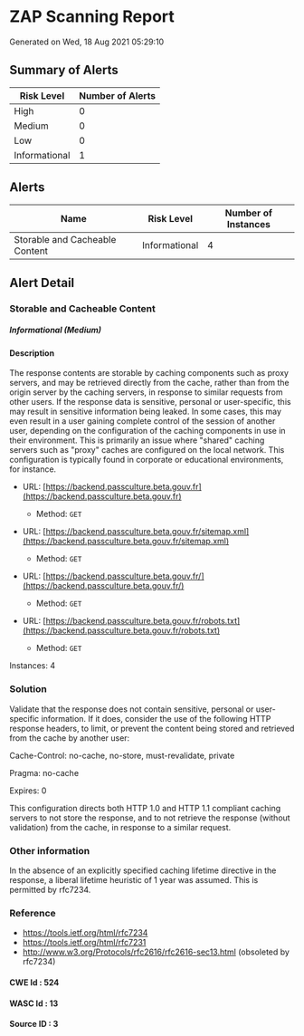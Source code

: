
# ZAP Scanning Report

Generated on Wed, 18 Aug 2021 05:29:10


## Summary of Alerts

| Risk Level | Number of Alerts |
| --- | --- |
| High | 0 |
| Medium | 0 |
| Low | 0 |
| Informational | 1 |

## Alerts

| Name | Risk Level | Number of Instances |
| --- | --- | --- | 
| Storable and Cacheable Content | Informational | 4 | 

## Alert Detail


  
  
  
  
### Storable and Cacheable Content
##### Informational (Medium)
  
  
  
  
#### Description
<p>The response contents are storable by caching components such as proxy servers, and may be retrieved directly from the cache, rather than from the origin server by the caching servers, in response to similar requests from other users.  If the response data is sensitive, personal or user-specific, this may result in sensitive information being leaked. In some cases, this may even result in a user gaining complete control of the session of another user, depending on the configuration of the caching components in use in their environment. This is primarily an issue where "shared" caching servers such as "proxy" caches are configured on the local network. This configuration is typically found in corporate or educational environments, for instance.</p>
  
  
  
* URL: [https://backend.passculture.beta.gouv.fr](https://backend.passculture.beta.gouv.fr)
  
  
  * Method: `GET`
  
  
  
  
* URL: [https://backend.passculture.beta.gouv.fr/sitemap.xml](https://backend.passculture.beta.gouv.fr/sitemap.xml)
  
  
  * Method: `GET`
  
  
  
  
* URL: [https://backend.passculture.beta.gouv.fr/](https://backend.passculture.beta.gouv.fr/)
  
  
  * Method: `GET`
  
  
  
  
* URL: [https://backend.passculture.beta.gouv.fr/robots.txt](https://backend.passculture.beta.gouv.fr/robots.txt)
  
  
  * Method: `GET`
  
  
  
  
Instances: 4
  
### Solution
<p>Validate that the response does not contain sensitive, personal or user-specific information.  If it does, consider the use of the following HTTP response headers, to limit, or prevent the content being stored and retrieved from the cache by another user:</p><p>Cache-Control: no-cache, no-store, must-revalidate, private</p><p>Pragma: no-cache</p><p>Expires: 0</p><p>This configuration directs both HTTP 1.0 and HTTP 1.1 compliant caching servers to not store the response, and to not retrieve the response (without validation) from the cache, in response to a similar request. </p>
  
### Other information
<p>In the absence of an explicitly specified caching lifetime directive in the response, a liberal lifetime heuristic of 1 year was assumed. This is permitted by rfc7234.</p>
  
### Reference
* https://tools.ietf.org/html/rfc7234
* https://tools.ietf.org/html/rfc7231
* http://www.w3.org/Protocols/rfc2616/rfc2616-sec13.html (obsoleted by rfc7234)

  
#### CWE Id : 524
  
#### WASC Id : 13
  
#### Source ID : 3
